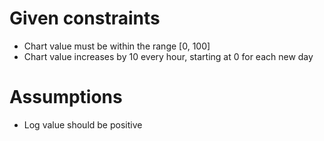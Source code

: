 # Given constraints
* Chart value must be within the range [0, 100]
* Chart value increases by 10 every hour, starting at 0 for each new day

# Assumptions
* Log value should be positive